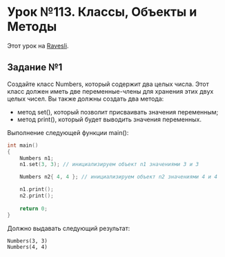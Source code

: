 # Урок №113. Классы, Объекты и Методы

Этот урок на [Ravesli](https://ravesli.com/urok-113-klassy-obekty-i-metody-klassov/).

## Задание №1

Создайте класс Numbers, который содержит два целых числа. Этот класс должен иметь две переменные-члены для хранения этих двух целых чисел. Вы также должны создать два метода:

- метод set(), который позволит присваивать значения переменным;
- метод print(), который будет выводить значения переменных.

Выполнение следующей функции main():

```c++
int main()
{
    Numbers n1;
    n1.set(3, 3); // инициализируем объект n1 значениями 3 и 3

    Numbers n2{ 4, 4 }; // инициализируем объект n2 значениями 4 и 4

    n1.print();
    n2.print();
 
    return 0;
}
```

Должно выдавать следующий результат:

```
Numbers(3, 3)
Numbers(4, 4)
```
